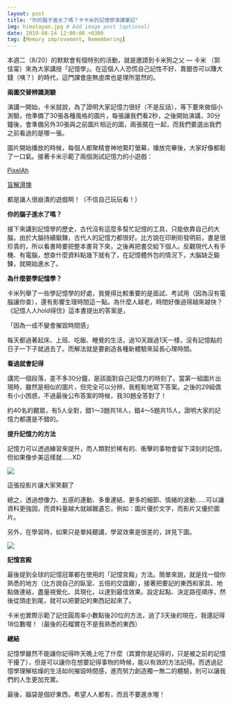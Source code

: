 ```yaml
---
layout: post
title: "你的腦子進水了嗎？卡卡米的記憶學演講筆記"
img: himalayan.jpg # Add image post (optional)
date: 2019-08-24 12:00:00 +0300
tag: [Memory improvement, Remembering]
---
```

本週二（8/20）的默默會有個特別的活動，就是邀請到卡米狗之父 — 卡米 （郭佳甯）來為大家講授「記憶學」。在這個人人恐慌自己記性不好、賣銀杏可以賺大錢（咦？）的時代，這門課會座無虛席也是理所當然的。

**兩圖交替辨識測驗**

演講一開始，卡米就說，為了證明大家記憶力很好（不是反話），等下要來做個小測驗，他準備了30張各種風格的圖片，每張讓我們看2秒，之後開始演講，30分鐘後，會準備另外30張與之前圖片相近的圖，兩張擺在一起，而我們要選出我們之前看過的是哪一張。

圖片開始播放的時候，每個人都聚精會神地緊盯螢幕，播放完畢後，大家好像都鬆了一口氣。接著卡米示範了兩個測試記憶力的小遊戲：

[PixelAh](https://etrex.tw/flash/Pixel%20Ah/PixelAh.html)

[盲解滑塊](https://etrex.tw/js/sliding_puzzle/SlidingPuzzle.html)

都是讓人很崩潰的遊戲啊！（不信自己玩玩看！）

**你的腦子進水了嗎？**

接下來講到記憶學的歷史，古代沒有這麼多幫忙記憶的工具，只能依靠自己的大腦，由於大腦持續鍛鍊，古代人的記憶力都很好。比方說在印刷術發明前，書是很珍貴的，所以看書時要把整本書背下來，之後再把書交給下個人。反觀現代人有手機、有電腦，想查什麼資料點幾下就有了，在記憶體外包的情況下，大腦缺乏鍛鍊，就開始進水了。

**為什麼要學記憶學？**

卡米列舉了一些學記憶學的好處，我覺得比較重要的是面試、考試用（因為沒有電腦讓你查），還有影響生理時間這一點。為什麼人越老，時間好像過得越來越快？《記憶人人hold得住》這本書提出的答案是，

「因為一成不變會摧毀時間感」

每天都過著起床、上班、吃飯、睡覺的生活，過10天跟過1天一樣，沒有記憶點的日子一下子就過去了。而解法就是要創造各種新體驗來延長心理時間。

**看過就會記得**

講完一個段落，差不多30分鐘，是該面對自己記憶力的時刻了。當第一組圖片出現時，雖然是相似的圖片，但完全可以分辨，我輕鬆地寫下答案。之後的29組偶有小小困惑，不過最後公布答案的時候，我30題全答對了！

約40名的聽眾，有5人全對，錯1～3題共18人，錯4～5題共15人，證明大家的記憶力都還是不錯的。

**提升記憶力的方法**

記憶力可以透過練習來提升，而人類對於稀有的、衝擊的事物會留下深刻的記憶。但如果像步美這樣就……XD

![](https://i.imgur.com/KQIORQk.png)

這張投影片讓大家笑翻了

總之，透過想像力、五感的連動、多重連結、更多的細節、情緒的波動……可以讓資料更強固，而資料量越大就越難遺忘，例如：圖片優於文字，而影片又優於圖片。

另外，在學習時，如果只是單純聽講，學習效果是很差的，詳見下圖。

![](https://i.imgur.com/o8nMiJ7.png)

**記憶宮殿**

最後提到全球的記憶冠軍都在使用的「記憶宮殿」方法。簡單來說，就是找一個你熟悉的地方（比方說自己的臥室、五倍的交誼廳），接著把要記的東西和家具、地點做連結，盡量視覺化、具現化，以達到最佳效果。設定起點、決定路徑順序，然後從頭走到尾，就可以把要記的東西記起來了。

卡米也實際示範了記住圓周率小數點後20位的方法，過了3天後的現在，我還記得18位數喔！（最後的石榴實在不是我熟悉的東西）

**總結**

記憶學雖然不能讓你記得昨天晚上吃了什麼（其實你是記得的，只是被之前的記憶干擾了），但是可以讓你在想要記得事物的時候，能以有效的方法記得。而透過記憶學理解枯燥的生活如何摧毀時間感，進而努力創造獨一無二的體驗，則可以讓我們的人生更加充實。

最後，腦袋是個好東西，希望人人都有，而且不要進水喔！